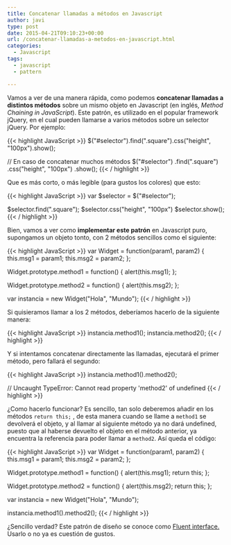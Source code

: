```yaml
---
title: Concatenar llamadas a métodos en Javascript
author: javi
type: post
date: 2015-04-21T09:10:23+00:00
url: /concatenar-llamadas-a-metodos-en-javascript.html
categories:
  - Javascript
tags:
  - javascript
  - pattern

---
```

Vamos a ver de una manera rápida, como podemos **concatenar llamadas a distintos métodos** sobre un mismo objeto en Javascript (en inglés, _Method Chaining in JavaScript_). Este patrón, es utilizado en el popular framework jQuery, en el cual pueden llamarse a varios métodos sobre un selector jQuery. Por ejemplo:

{{< highlight JavaScript >}}
$("#selector").find(".square").css("height", "100px").show();

// En caso de concatenar muchos métodos
$("#selector")
    .find(".square")
    .css("height", "100px")
    .show();
    {{< / highlight >}}

Que es más corto, o más legible (para gustos los colores) que esto:

{{< highlight JavaScript >}}
var $selector = $("#selector");

$selector.find(".square");
$selector.css("height", "100px")
$selector.show();
{{< / highlight >}}

Bien, vamos a ver como **implementar este patrón** en Javascript puro, supongamos un objeto tonto, con 2 métodos sencillos como el siguiente:

{{< highlight JavaScript >}}
var Widget = function(param1, param2) {
    this.msg1 = param1;
    this.msg2 = param2;
};

Widget.prototype.method1 = function() {
    alert(this.msg1);
};

Widget.prototype.method2 = function() {
    alert(this.msg2);
};

var instancia = new Widget("Hola", "Mundo");
{{< / highlight >}}

Si quisieramos llamar a los 2 métodos, deberíamos hacerlo de la siguiente manera:

{{< highlight JavaScript >}}
instancia.method1();
instancia.method2();
{{< / highlight >}}

Y si intentamos concatenar directamente las llamadas, ejecutará el primer método, pero fallará el segundo:

{{< highlight JavaScript >}}
instancia.method1().method2();

// Uncaught TypeError: Cannot read property 'method2' of undefined
{{< / highlight >}}

¿Como hacerlo funcionar? Es sencillo, tan solo deberemos añadir en los métodos `return this;` , de esta manera cuando se llame a `method1` se devolverá el objeto, y al llamar al siguiente método ya no dará undefined, puesto que al haberse devuelto el objeto en el método anterior, ya encuentra la referencia para poder llamar a `method2`. Así queda el código:

{{< highlight JavaScript >}}
var Widget = function(param1, param2) {
    this.msg1 = param1;
    this.msg2 = param2;
};

Widget.prototype.method1 = function() {
    alert(this.msg1);
    return this;
};

Widget.prototype.method2 = function() {
    alert(this.msg2);
    return this;
};

var instancia = new Widget("Hola", "Mundo");

instancia.method1().method2();
{{< / highlight >}}

¿Sencillo verdad? Este patrón de diseño se conoce como [Fluent interface.][1] Usarlo o no ya es cuestión de gustos.

 [1]: http://en.wikipedia.org/wiki/Fluent_interface "Fluent Interface"
